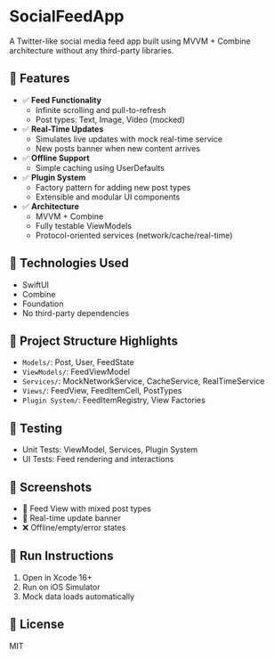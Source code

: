 # SocialFeedApp

A Twitter-like social media feed app built using MVVM + Combine architecture without any third-party libraries.

## 📱 Features

- ✅ **Feed Functionality**
  - Infinite scrolling and pull-to-refresh
  - Post types: Text, Image, Video (mocked)
- ✅ **Real-Time Updates**
  - Simulates live updates with mock real-time service
  - New posts banner when new content arrives
- ✅ **Offline Support**
  - Simple caching using UserDefaults
- ✅ **Plugin System**
  - Factory pattern for adding new post types
  - Extensible and modular UI components
- ✅ **Architecture**
  - MVVM + Combine
  - Fully testable ViewModels
  - Protocol-oriented services (network/cache/real-time)

## 🔧 Technologies Used

- SwiftUI
- Combine
- Foundation
- No third-party dependencies

## 📂 Project Structure Highlights

- `Models/`: Post, User, FeedState
- `ViewModels/`: FeedViewModel
- `Services/`: MockNetworkService, CacheService, RealTimeService
- `Views/`: FeedView, FeedItemCell, PostTypes
- `Plugin System/`: FeedItemRegistry, View Factories

## 🧪 Testing

- Unit Tests: ViewModel, Services, Plugin System
- UI Tests: Feed rendering and interactions

## 📸 Screenshots

- 📰 Feed View with mixed post types
- 🔄 Real-time update banner
- ❌ Offline/empty/error states

## 🚀 Run Instructions

1. Open in Xcode 16+
2. Run on iOS Simulator
3. Mock data loads automatically

## 📜 License

MIT
